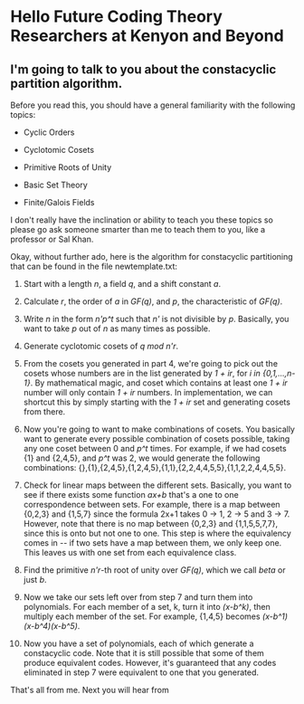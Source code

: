 # Hello Future Coding Theory Researchers at Kenyon and Beyond

## I'm going to talk to you about the constacyclic partition algorithm.

Before you read this, you should have a general familiarity with the following topics:

- Cyclic Orders

- Cyclotomic Cosets

- Primitive Roots of Unity

- Basic Set Theory

- Finite/Galois Fields

I don't really have the inclination or ability to teach you these topics so please go ask someone smarter than me to teach them to you, like a professor or Sal Khan.

Okay, without further ado, here is the algorithm for constacyclic partitioning that can be found in the file newtemplate.txt:

1. Start with a length *n*, a field *q*, and a shift constant *a*.

2. Calculate *r*, the order of *a* in *GF(q)*, and *p*, the characteristic of *GF(q)*.

3. Write *n* in the form *n'p^t* such that *n'* is not divisible by *p*. Basically, you want to take *p* out of *n* as many times as possible.

4. Generate cyclotomic cosets of *q mod n'r*.

5. From the cosets you generated in part 4, we're going to pick out the cosets whose numbers are in the list generated by *1 + ir*, for *i in {0,1,...,n-1}*. By mathematical magic, and coset which contains at least one *1 + ir* number will only contain *1 + ir* numbers. In implementation, we can shortcut this by simply starting with the *1 + ir* set and generating cosets from there.

6. Now you're going to want to make combinations of cosets. You basically want to generate every possible combination of cosets possible, taking any one coset between 0 and *p^t* times. For example, if we had cosets {1} and {2,4,5}, and *p^t* was 2, we would generate the following combinations: {},{1},{2,4,5},{1,2,4,5},{1,1},{2,2,4,4,5,5},{1,1,2,2,4,4,5,5}.

7. Check for linear maps between the different sets. Basically, you want to see if there exists some function *ax+b* that's a one to one correspondence between sets. For example, there is a map between {0,2,3} and {1,5,7} since the formula 2x+1 takes 0 -> 1, 2 -> 5 and 3 -> 7. However, note that there is no map between {0,2,3} and {1,1,5,5,7,7}, since this is onto but not one to one. This step is where the equivalency comes in -- if two sets have a map between them, we only keep one. This leaves us with one set from each equivalence class.

8. Find the primitive *n'r*-th root of unity over *GF(q)*, which we call *beta* or just *b*.

9. Now we take our sets left over from step 7 and turn them into polynomials. For each member of a set, k, turn it into *(x-b^k)*, then multiply each member of the set. For example, {1,4,5} becomes *(x-b^1)(x-b^4)(x-b^5)*.

10. Now you have a set of polynomials, each of which generate a constacyclic code. Note that it is still possible that some of them produce equivalent codes. However, it's guaranteed that any codes eliminated in step 7 were equivalent to one that you generated.

That's all from me. Next you will hear from
